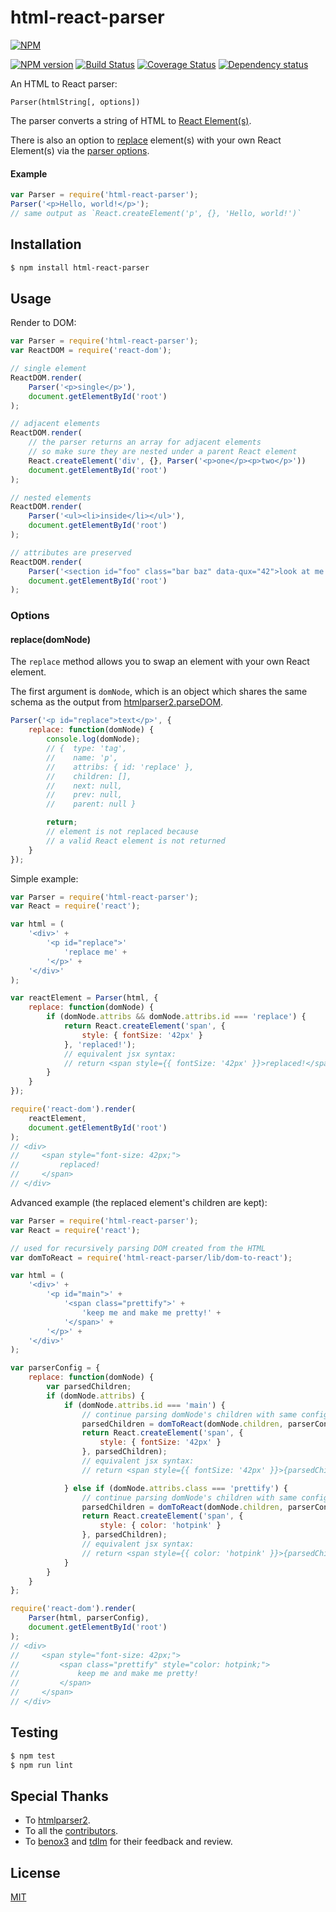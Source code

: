 # html-react-parser

[![NPM](https://nodei.co/npm/html-react-parser.png)](https://nodei.co/npm/html-react-parser/)

[![NPM version](https://img.shields.io/npm/v/html-react-parser.svg)](https://www.npmjs.com/package/html-react-parser)
[![Build Status](https://travis-ci.org/remarkablemark/html-react-parser.svg?branch=master)](https://travis-ci.org/remarkablemark/html-react-parser)
[![Coverage Status](https://coveralls.io/repos/github/remarkablemark/html-react-parser/badge.svg?branch=master)](https://coveralls.io/github/remarkablemark/html-react-parser?branch=master)
[![Dependency status](https://david-dm.org/remarkablemark/html-react-parser.svg)](https://david-dm.org/remarkablemark/html-react-parser)

An HTML to React parser:

```
Parser(htmlString[, options])
```

The parser converts a string of HTML to [React Element(s)](https://facebook.github.io/react/docs/glossary.html#react-elements).

There is also an option to [replace](#replacedomnode) element(s) with your own React Element(s) via the [parser options](#options).

#### Example

```js
var Parser = require('html-react-parser');
Parser('<p>Hello, world!</p>');
// same output as `React.createElement('p', {}, 'Hello, world!')`
```

## Installation

```sh
$ npm install html-react-parser
```

## Usage

Render to DOM:

```js
var Parser = require('html-react-parser');
var ReactDOM = require('react-dom');

// single element
ReactDOM.render(
    Parser('<p>single</p>'),
    document.getElementById('root')
);

// adjacent elements
ReactDOM.render(
    // the parser returns an array for adjacent elements
    // so make sure they are nested under a parent React element
    React.createElement('div', {}, Parser('<p>one</p><p>two</p>'))
    document.getElementById('root')
);

// nested elements
ReactDOM.render(
    Parser('<ul><li>inside</li></ul>'),
    document.getElementById('root')
);

// attributes are preserved
ReactDOM.render(
    Parser('<section id="foo" class="bar baz" data-qux="42">look at me now</section>'),
    document.getElementById('root')
);
```

### Options

#### replace(domNode)

The `replace` method allows you to swap an element with your own React element.

The first argument is `domNode`, which is an object which shares the same schema as the output from [htmlparser2.parseDOM](https://github.com/fb55/domhandler#example).

```js
Parser('<p id="replace">text</p>', {
    replace: function(domNode) {
        console.log(domNode);
        // {  type: 'tag',
        //    name: 'p',
        //    attribs: { id: 'replace' },
        //    children: [],
        //    next: null,
        //    prev: null,
        //    parent: null }

        return;
        // element is not replaced because
        // a valid React element is not returned
    }
});
```

Simple example:

```js
var Parser = require('html-react-parser');
var React = require('react');

var html = (
    '<div>' +
        '<p id="replace">'
            'replace me' +
        '</p>' +
    '</div>'
);

var reactElement = Parser(html, {
    replace: function(domNode) {
        if (domNode.attribs && domNode.attribs.id === 'replace') {
            return React.createElement('span', {
                style: { fontSize: '42px' }
            }, 'replaced!');
            // equivalent jsx syntax:
            // return <span style={{ fontSize: '42px' }}>replaced!</span>;
        }
    }
});

require('react-dom').render(
    reactElement,
    document.getElementById('root')
);
// <div>
//     <span style="font-size: 42px;">
//         replaced!
//     </span>
// </div>
```

Advanced example (the replaced element's children are kept):

```js
var Parser = require('html-react-parser');
var React = require('react');

// used for recursively parsing DOM created from the HTML
var domToReact = require('html-react-parser/lib/dom-to-react');

var html = (
    '<div>' +
        '<p id="main">' +
            '<span class="prettify">' +
                'keep me and make me pretty!' +
            '</span>' +
        '</p>' +
    '</div>'
);

var parserConfig = {
    replace: function(domNode) {
        var parsedChildren;
        if (domNode.attribs) {
            if (domNode.attribs.id === 'main') {
                // continue parsing domNode's children with same config
                parsedChildren = domToReact(domNode.children, parserConfig);
                return React.createElement('span', {
                    style: { fontSize: '42px' }
                }, parsedChildren);
                // equivalent jsx syntax:
                // return <span style={{ fontSize: '42px' }}>{parsedChildren}</span>;

            } else if (domNode.attribs.class === 'prettify') {
                // continue parsing domNode's children with same config
                parsedChildren = domToReact(domNode.children, parserConfig);
                return React.createElement('span', {
                    style: { color: 'hotpink' }
                }, parsedChildren);
                // equivalent jsx syntax:
                // return <span style={{ color: 'hotpink' }}>{parsedChildren}</span>;
            }
        }
    }
};

require('react-dom').render(
    Parser(html, parserConfig),
    document.getElementById('root')
);
// <div>
//     <span style="font-size: 42px;">
//         <span class="prettify" style="color: hotpink;">
//             keep me and make me pretty!
//         </span>
//     </span>
// </div>
```

## Testing

```sh
$ npm test
$ npm run lint
```

## Special Thanks

- To [htmlparser2](https://github.com/fb55/htmlparser2).
- To all the [contributors](https://github.com/remarkablemark/html-react-parser/graphs/contributors).
- To [benox3](https://github.com/benox3) and [tdlm](https://github.com/tdlm) for their feedback and review.

## License

[MIT](https://github.com/remarkablemark/html-react-parser/blob/master/LICENSE)

